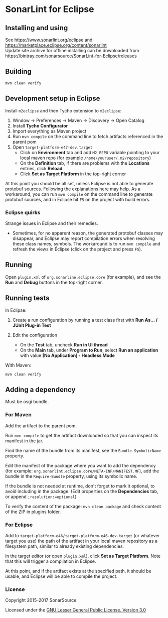SonarLint for Eclipse
=====================

Installing and using
--------------------

See https://www.sonarlint.org/eclipse and https://marketplace.eclipse.org/content/sonarlint  
Update site archive for offline installing can be downloaded from https://bintray.com/sonarsource/SonarLint-for-Eclipse/releases

Building
--------

    mvn clean verify

Development setup in Eclipse
----------------------------

Install `m2eclipse` and then Tycho extension to `m2eclipse`:

1. Window -> Preferences -> Maven -> Discovery -> Open Catalog
2. Install **Tycho Configurator**
3. Import everything as Maven project
4. Run `mvn compile` on the command line to fetch artifacts referenced in the parent pom
5. Open `target-platform-e47-dev.target`
    - Click on **Environment** tab and add `M2_REPO` variable pointing to your local maven repo (for example `/home/youruser/.m2/repository`)
    - On the **Definition** tab, if there are problems with the **Locations** entries, click **Reload**
    - Click **Set as Target Platform** in the top-right corner

At this point you should be all set, unless Eclipse is not able to generate protobuf sources.
Following the explanations [here](https://github.com/trustin/os-maven-plugin) may help.
As a workaround, you can run `mvn compile` on the command line to generate protobuf sources,
and in Eclipse hit `F5` on the project with build errors.

### Eclipse quirks

Strange issues in Eclipse and their remedies.

- Sometimes, for no apparent reason, the generated protobuf classes may disappear,
  and Eclipse may report compilation errors when resolving these class names, symbols.
  The workaround is to run `mvn compile` and refresh the views in Eclipse (click on the project and press `F5`).

Running
-------

Open `plugin.xml` of `org.sonarline.eclipse.core` (for example), and see the **Run** and **Debug** buttons in the top-right corner.

Running tests
-------------

In Eclipse:

1. Create a run configuration by running a test class first with **Run As... / JUnit Plug-in Test**

2. Edit the configuration

    - On the **Test** tab, uncheck **Run in UI thread**
    - On the **Main** tab, under **Program to Run**, select **Run an application** with value **[No Application] - Headless Mode**

With Maven:

    mvn clean verify

Adding a dependency
-------------------

Must be osgi bundle.

### For Maven

Add the artifact to the parent pom.

Run `mvn compile` to get the artifact downloaded so that you can inspect its manifest in the jar.

Find the name of the bundle from its manifest, see the `Bundle-SymbolicName` property.

Edit the manifest of the package where you want to add the dependency (for example: `org.sonarlint.eclipse.core/META-INF/MANIFEST.MF`), add the bundle in the `Require-Bundle` property, using its symbolic name.

If the bundle is not needed at runtime, don't forget to mark it optional, to avoid including in the package.
(Edit properties on the **Dependencies** tab, or append `;resolution:=optional`)

To verify the content of the package: `mvn clean package` and check content of the ZIP in plugins folder.

### For Eclipse

Add to `target-platform-e46/target-platform-e46-dev.target` (or whatever target you use) the path of the artifact in your local maven repository as a filesystem path, similar to already existing dependencies.

In the target editor (or open `plugin.xml`), click **Set as Target Platform**.
Note that this will trigger a compilation in Eclipse.

At this point, and if the artifact exists at the specified path, it should be usable, and Eclipse will be able to compile the project.

### License

Copyright 2015-2017 SonarSource.

Licensed under the [GNU Lesser General Public License, Version 3.0](http://www.gnu.org/licenses/lgpl.txt)
